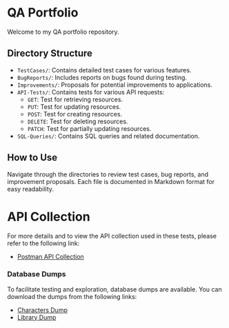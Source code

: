 # QA Portfolio

Welcome to my QA portfolio repository.

## Directory Structure
- `TestCases/`: Contains detailed test cases for various features.
- `BugReports/`: Includes reports on bugs found during testing.
- `Improvements/`: Proposals for potential improvements to applications.
- `API-Tests/`: Contains tests for various API requests:
  - `GET`: Test for retrieving resources.
  - `PUT`: Test for updating resources.
  - `POST`: Test for creating resources.
  - `DELETE`: Test for deleting resources.
  - `PATCH`: Test for partially updating resources.
- `SQL-Queries/`: Contains SQL queries and related documentation.

## How to Use
Navigate through the directories to review test cases, bug reports, and improvement proposals. Each file is documented in Markdown format for easy readability.

# API Collection

For more details and to view the API collection used in these tests, please refer to the following link:

- [Postman API Collection](https://drive.google.com/file/d/1ld3T9cOL-0ymJJBNNm0GZpDTB7KLFD9s/view?usp=sharing)

### Database Dumps

To facilitate testing and exploration, database dumps are available. You can download the dumps from the following links:

- [Characters Dump](https://drive.google.com/file/d/1aouJWJEOBXxIfR5RNekctdIimpgfzjo7/view?usp=sharing)
- [Library Dump](https://drive.google.com/file/d/1hsHqN83engEs6HhtCEn2Ka3tQPk0e6ht/view?usp=sharing)

